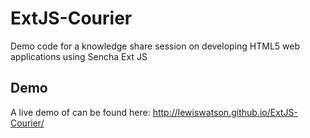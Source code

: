 # ExtJS-Courier
Demo code for a knowledge share session on developing HTML5 web applications using Sencha Ext JS

## Demo

A live demo of can be found here: http://lewiswatson.github.io/ExtJS-Courier/